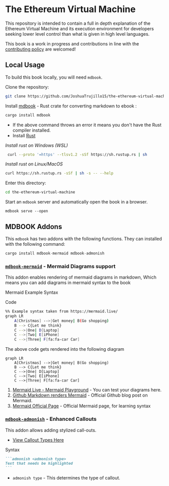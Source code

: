 # The Ethereum Virtual Machine

This repository is intended to contain a full in depth explanation of the Ethereum Virtual Machine
and its execution environment for developers seeking lower level control than what is given in high
level languages.

This book is a work in progress and contributions in line with the
[contributing policy](CONTRIBUTING) are welcomed!

## Local Usage

To build this book locally, you will need `mdbook`.

Clone the repository:

```bash
git clone https://github.com/JoshuaTrujillo15/the-ethereum-virtual-machine/
```

Install [mdbook](https://lib.rs/crates/mdbook) - Rust crate for converting markdown to ebook :

```rust
cargo install mdbook
```

- If the above command throws an error it means you don't have the Rust compiler installed.
- Install [Rust](https://forge.rust-lang.org/infra/other-installation-methods.html)

_Install rust on Windows (WSL)_

```bash
 curl --proto '=https' --tlsv1.2 -sSf https://sh.rustup.rs | sh
```

_Install rust on Linux/MacOS_

```bash
curl https://sh.rustup.rs -sSf | sh -s -- --help
```

Enter this directory:

```bash
cd the-ethereum-virtual-machine
```

Start an `mdbook` server and automatically open the book in a browser.

```
mdbook serve --open
```

## MDBOOK Addons

This `mdbook` has two addons with the following functions. They can installed with the following command:

```rust
cargo install mdbook-mermaid mdbook-admonish
```

### [`mdbook-mermaid`](https://lib.rs/crates/mdbook-mermaid) - Mermaid Diagrams support

This addon enables rendering of mermaid diagrams in markdown, Which means you can add diagrams in mermaid syntax to the book

Mermaid Example Syntax

Code

```bash
%% Example syntax taken from https://mermaid.live/
graph LR
    A[Christmas] -->|Get money| B(Go shopping)
    B --> C{Let me think}
    C -->|One| D[Laptop]
    C -->|Two| E[iPhone]
    C -->|Three| F[fa:fa-car Car]

```

The above code gets rendered into the following diagram

```mermaid
graph LR
    A[Christmas] -->|Get money| B(Go shopping)
    B --> C{Let me think}
    C -->|One| D[Laptop]
    C -->|Two| E[iPhone]
    C -->|Three| F[fa:fa-car Car]
```

1. [Mermaid Live - Mermaid Playground](https://mermaid.live/) - You can test your diagrams here.
2. [Github Markdown renders Mermaid](https://github.blog/2022-02-14-include-diagrams-markdown-files-mermaid/) - Official Github blog post on Mermaid.
3. [Mermaid Official Page](https://mermaid-js.github.io/mermaid/#/) - Official Mermaid page, for learning syntax

### [`mdbook-admonish`](https://lib.rs/crates/mdbook-admonish) - Enhanced Callouts

This addon allows adding stylized call-outs.

- [View Callout Types Here](https://tommilligan.github.io/mdbook-admonish/reference.html)

Syntax

````markdown
```admonish <admonish type>
Text that needs be highlighted
```
````

- `admonish type` - This determines the type of callout.
